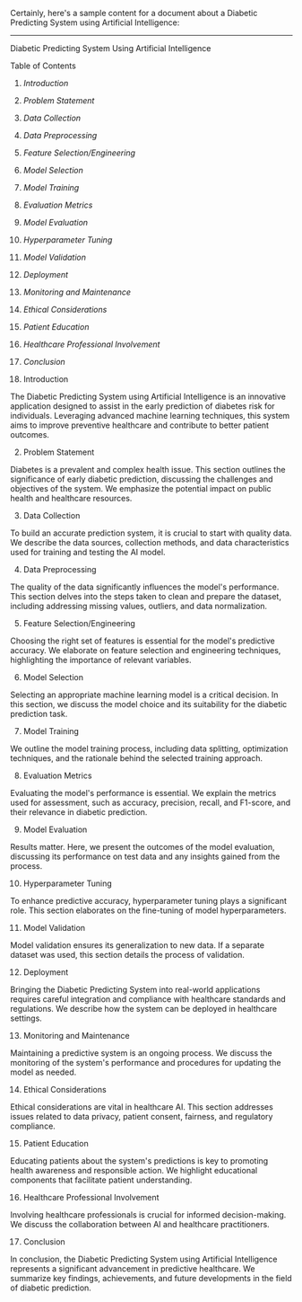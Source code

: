 Certainly, here's a sample content for a document about a Diabetic Predicting System using Artificial Intelligence:

---

Diabetic Predicting System Using Artificial Intelligence

 Table of Contents
1. *Introduction*
2. *Problem Statement*
3. *Data Collection*
4. *Data Preprocessing*
5. *Feature Selection/Engineering*
6. *Model Selection*
7. *Model Training*
8. *Evaluation Metrics*
9. *Model Evaluation*
10. *Hyperparameter Tuning*
11. *Model Validation*
12. *Deployment*
13. *Monitoring and Maintenance*
14. *Ethical Considerations*
15. *Patient Education*
16. *Healthcare Professional Involvement*
17. *Conclusion*

 1. Introduction

The Diabetic Predicting System using Artificial Intelligence is an innovative application designed to assist in the early prediction of diabetes risk for individuals. Leveraging advanced machine learning techniques, this system aims to improve preventive healthcare and contribute to better patient outcomes.

 2. Problem Statement

Diabetes is a prevalent and complex health issue. This section outlines the significance of early diabetic prediction, discussing the challenges and objectives of the system. We emphasize the potential impact on public health and healthcare resources.

 3. Data Collection

To build an accurate prediction system, it is crucial to start with quality data. We describe the data sources, collection methods, and data characteristics used for training and testing the AI model.

 4. Data Preprocessing

The quality of the data significantly influences the model's performance. This section delves into the steps taken to clean and prepare the dataset, including addressing missing values, outliers, and data normalization.

 5. Feature Selection/Engineering

Choosing the right set of features is essential for the model's predictive accuracy. We elaborate on feature selection and engineering techniques, highlighting the importance of relevant variables.

 6. Model Selection

Selecting an appropriate machine learning model is a critical decision. In this section, we discuss the model choice and its suitability for the diabetic prediction task.

7. Model Training

We outline the model training process, including data splitting, optimization techniques, and the rationale behind the selected training approach.

 8. Evaluation Metrics

Evaluating the model's performance is essential. We explain the metrics used for assessment, such as accuracy, precision, recall, and F1-score, and their relevance in diabetic prediction.

 9. Model Evaluation

Results matter. Here, we present the outcomes of the model evaluation, discussing its performance on test data and any insights gained from the process.

 10. Hyperparameter Tuning

To enhance predictive accuracy, hyperparameter tuning plays a significant role. This section elaborates on the fine-tuning of model hyperparameters.

 11. Model Validation

Model validation ensures its generalization to new data. If a separate dataset was used, this section details the process of validation.

 12. Deployment

Bringing the Diabetic Predicting System into real-world applications requires careful integration and compliance with healthcare standards and regulations. We describe how the system can be deployed in healthcare settings.

 13. Monitoring and Maintenance

Maintaining a predictive system is an ongoing process. We discuss the monitoring of the system's performance and procedures for updating the model as needed.

 14. Ethical Considerations

Ethical considerations are vital in healthcare AI. This section addresses issues related to data privacy, patient consent, fairness, and regulatory compliance.

 15. Patient Education

Educating patients about the system's predictions is key to promoting health awareness and responsible action. We highlight educational components that facilitate patient understanding.

 16. Healthcare Professional Involvement

Involving healthcare professionals is crucial for informed decision-making. We discuss the collaboration between AI and healthcare practitioners.

 17. Conclusion

In conclusion, the Diabetic Predicting System using Artificial Intelligence represents a significant advancement in predictive healthcare. We summarize key findings, achievements, and future developments in the field of diabetic prediction.
